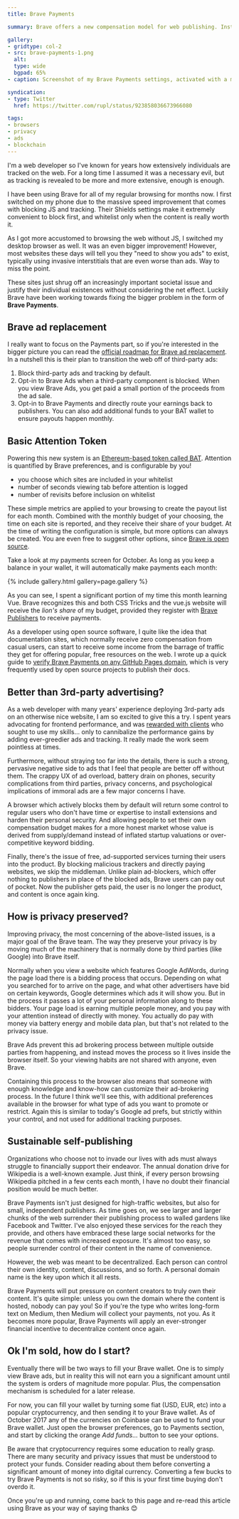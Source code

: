 ```yaml
---
title: Brave Payments

summary: Brave offers a new compensation model for web publishing. Instead of relying on third-party advertising, sites can be paid directly by visitors using digital currency.

gallery:
- gridtype: col-2
- src: brave-payments-1.png
  alt:
  type: wide
  bgpad: 65%
- caption: Screenshot of my Brave Payments settings, activated with a monthly budget of 50 BAT. Sites are listed according to how much of my budget they receive.

syndication:
- type: Twitter
  href: https://twitter.com/rupl/status/923858036673966080

tags:
- browsers
- privacy
- ads
- blockchain
---
```


I'm a web developer so I've known for years how extensively individuals are tracked on the web. For a long time I assumed it was a necessary evil, but as tracking is revealed to be more and more extensive, enough is enough.

I have been using Brave for all of my regular browsing for months now. I first switched on my phone due to the massive speed improvement that comes with blocking JS and tracking. Their Shields settings make it extremely convenient to block first, and whitelist only when the content is really worth it.

As I got more accustomed to browsing the web without JS, I switched my desktop browser as well. It was an even bigger improvement! However, most websites these days will tell you they "need to show you ads" to exist, typically using invasive interstitials that are even worse than ads. Way to miss the point.

These sites just shrug off an increasingly important societal issue and justify their individual existences without considering the net effect. Luckily Brave have been working towards fixing the bigger problem in the form of **Brave Payments**.


## Brave ad replacement

I really want to focus on the Payments part, so if you're interested in the bigger picture you can read the [official roadmap for Brave ad replacement](https://www.brave.com/about-ad-replacement/). In a nutshell this is their plan to transition the web off of third-party ads:

1. Block third-party ads and tracking by default.
2. Opt-in to Brave Ads when a third-party component is blocked. When you view Brave Ads, you get paid a small portion of the proceeds from the ad sale.
3. Opt-in to Brave Payments and directly route your earnings back to publishers. You can also add additional funds to your BAT wallet to ensure payouts happen monthly.


## Basic Attention Token

Powering this new system is an [Ethereum-based token called <abbr title="Basic Attention Token">BAT</abbr>](https://basicattentiontoken.org/). Attention is quantified by Brave preferences, and is configurable by you!

- you choose which sites are included in your whitelist
- number of seconds viewing tab before attention is logged
- number of revisits before inclusion on whitelist

These simple metrics are applied to your browsing to create the payout list for each month. Combined with the monthly budget of your choosing, the time on each site is reported, and they receive their share of your budget. At the time of writing the configuration is simple, but more options can always be created. You are even free to suggest other options, since [Brave is open source](https://github.com/brave/).

Take a look at my payments screen for October. As long as you keep a balance in your wallet, it will automatically make payments each month:

{% include gallery.html gallery=page.gallery %}

As you can see, I spent a significant portion of my time this month learning Vue. Brave recognizes this and both CSS Tricks and the vue.js website will receive the _lion's share_ of my budget, provided they register with [Brave Publishers](https://brave.com/publishers/) to receive payments.

As a developer using open source software, I quite like the idea that documentation sites, which normally receive zero compensation from casual users, can start to receive some income from the barrage of traffic they get for offering popular, free resources on the web. I wrote up a quick guide to [verify Brave Payments on any GitHub Pages domain](/blog/brave-payments-github-pages/), which is very frequently used by open source projects to publish their docs.


## Better than 3rd-party advertising?

As a web developer with many years' experience deploying 3rd-party ads on an otherwise nice website, I am so excited to give this a try. I spent years advocating for frontend performance, and was [rewarded with clients](/work/) who sought to use my skills... only to cannibalize the performance gains by adding ever-greedier ads and tracking. It really made the work seem pointless at times.

Furthermore, without straying too far into the details, there is such a strong, pervasive negative side to ads that I feel that people are better off without them. The crappy UX of ad overload, battery drain on phones, security complications from third parties, privacy concerns, and psychological implications of immoral ads are a few major concerns I have.

A browser which actively blocks them by default will return some control to regular users who don't have time or expertise to install extensions and harden their personal security. And allowing people to set their own compensation budget makes for a more honest market whose value is derived from supply/demand instead of inflated startup valuations or over-competitive keyword bidding.

Finally, there's the issue of free, ad-supported services turning their users into the product. By blocking malicious trackers and directly paying websites, we skip the middleman. Unlike plain ad-blockers, which offer nothing to publishers in place of the blocked ads, Brave users can pay out of pocket. Now the publisher gets paid, the user is no longer the product, and content is once again king.


## How is privacy preserved?

Improving privacy, the most concerning of the above-listed issues, is a major goal of the Brave team. The way they preserve your privacy is by moving much of the machinery that is normally done by third parties (like Google) into Brave itself.

Normally when you view a website which features Google AdWords, during the page load there is a bidding process that occurs. Depending on what you searched for to arrive on the page, and what other advertisers have bid on certain keywords, Google determines which ads it will show you. But in the process it passes a lot of your personal information along to these bidders. Your page load is earning multiple people money, and you pay with your attention instead of directly with money. You actually do pay with money via battery energy and mobile data plan, but that's not related to the privacy issue.

Brave Ads prevent this ad brokering process between multiple outside parties from happening, and instead moves the process so it lives inside the browser itself. So your viewing habits are not shared with anyone, even Brave. 

Containing this process to the browser also means that someone with enough knowledge and know-how can customize their ad-brokering process. In the future I think we'll see this, with additional preferences available in the browser for what type of ads you want to promote or restrict. Again this is similar to today's Google ad prefs, but strictly within your control, and not used for additional tracking purposes.


## Sustainable self-publishing

Organizations who choose not to invade our lives with ads must always struggle to financially support their endeavor. The annual donation drive for Wikipedia is a well-known example. Just think, if every person browsing Wikipedia pitched in a few cents each month, I have no doubt their financial position would be much better.

Brave Payments isn't just designed for high-traffic websites, but also for small, independent publishers. As time goes on, we see larger and larger chunks of the web surrender their publishing process to walled gardens like Facebook and Twitter. I've also enjoyed these services for the reach they provide, and others have embraced these large social networks for the revenue that comes with increased exposure. It's almost too easy, so people surrender control of their content in the name of convenience.

However, the web was meant to be decentralized. Each person can control their own identity, content, discussions, and so forth. A personal domain name is the key upon which it all rests.

Brave Payments will put pressure on content creators to truly own their content. It's quite simple: unless you own the domain where the content is hosted, nobody can pay you! So if you're the type who writes long-form text on Medium, then Medium will collect your payments, not you. As it becomes more popular, Brave Payments will apply an ever-stronger financial incentive to decentralize content once again.


## Ok I'm sold, how do I start?

Eventually there will be two ways to fill your Brave wallet. One is to simply view Brave ads, but in reality this will not earn you a significant amount until the system is orders of magnitude more popular. Plus, the compensation mechanism is scheduled for a later release.

For now, you can fill your wallet by turning some fiat (USD, EUR, etc) into a popular cryptocurrency, and then sending it to your Brave wallet. As of October 2017 any of the currencies on Coinbase can be used to fund your Brave wallet. Just open the browser preferences, go to Payments section, and start by clicking the orange _Add funds..._ button to see your options.

Be aware that cryptocurrency requires some education to really grasp. There are many security and privacy issues that must be understood to protect your funds. Consider reading about them before converting a significant amount of money into digital currency. Converting a few bucks to try Brave Payments is not so risky, so if this is your first time buying don't overdo it.

Once you're up and running, come back to this page and re-read this article using Brave as your way of saying thanks 😊
